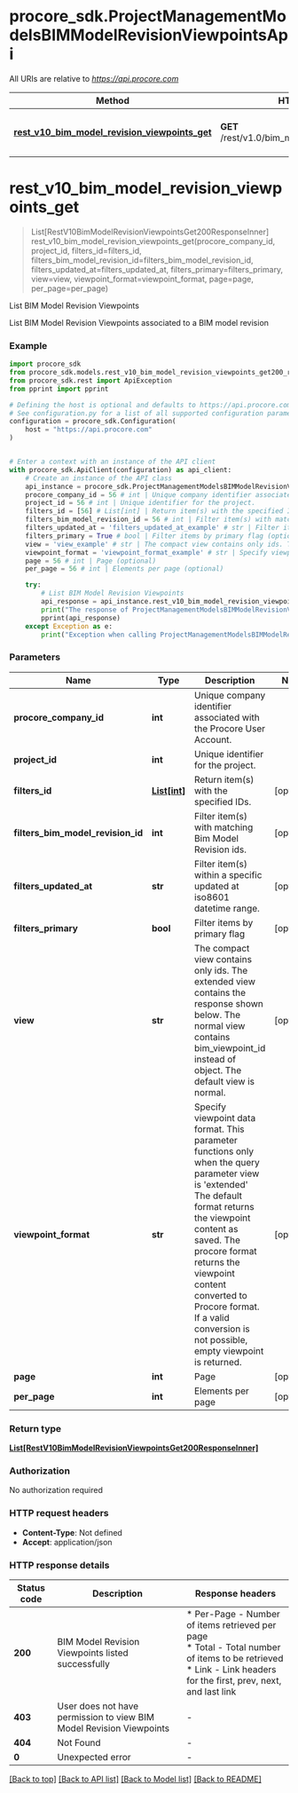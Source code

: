 # procore_sdk.ProjectManagementModelsBIMModelRevisionViewpointsApi

All URIs are relative to *https://api.procore.com*

Method | HTTP request | Description
------------- | ------------- | -------------
[**rest_v10_bim_model_revision_viewpoints_get**](ProjectManagementModelsBIMModelRevisionViewpointsApi.md#rest_v10_bim_model_revision_viewpoints_get) | **GET** /rest/v1.0/bim_model_revision_viewpoints | List BIM Model Revision Viewpoints


# **rest_v10_bim_model_revision_viewpoints_get**
> List[RestV10BimModelRevisionViewpointsGet200ResponseInner] rest_v10_bim_model_revision_viewpoints_get(procore_company_id, project_id, filters_id=filters_id, filters_bim_model_revision_id=filters_bim_model_revision_id, filters_updated_at=filters_updated_at, filters_primary=filters_primary, view=view, viewpoint_format=viewpoint_format, page=page, per_page=per_page)

List BIM Model Revision Viewpoints

List BIM Model Revision Viewpoints associated to a BIM model revision

### Example


```python
import procore_sdk
from procore_sdk.models.rest_v10_bim_model_revision_viewpoints_get200_response_inner import RestV10BimModelRevisionViewpointsGet200ResponseInner
from procore_sdk.rest import ApiException
from pprint import pprint

# Defining the host is optional and defaults to https://api.procore.com
# See configuration.py for a list of all supported configuration parameters.
configuration = procore_sdk.Configuration(
    host = "https://api.procore.com"
)


# Enter a context with an instance of the API client
with procore_sdk.ApiClient(configuration) as api_client:
    # Create an instance of the API class
    api_instance = procore_sdk.ProjectManagementModelsBIMModelRevisionViewpointsApi(api_client)
    procore_company_id = 56 # int | Unique company identifier associated with the Procore User Account.
    project_id = 56 # int | Unique identifier for the project.
    filters_id = [56] # List[int] | Return item(s) with the specified IDs. (optional)
    filters_bim_model_revision_id = 56 # int | Filter item(s) with matching Bim Model Revision ids. (optional)
    filters_updated_at = 'filters_updated_at_example' # str | Filter item(s) within a specific updated at iso8601 datetime range. (optional)
    filters_primary = True # bool | Filter items by primary flag (optional)
    view = 'view_example' # str | The compact view contains only ids. The extended view contains the response shown below. The normal view contains bim_viewpoint_id instead of object. The default view is normal. (optional)
    viewpoint_format = 'viewpoint_format_example' # str | Specify viewpoint data format. This parameter functions only when the query parameter view is 'extended' The default format returns the viewpoint content as saved. The procore format returns the viewpoint content converted to Procore format. If a valid conversion is not possible, empty viewpoint is returned. (optional)
    page = 56 # int | Page (optional)
    per_page = 56 # int | Elements per page (optional)

    try:
        # List BIM Model Revision Viewpoints
        api_response = api_instance.rest_v10_bim_model_revision_viewpoints_get(procore_company_id, project_id, filters_id=filters_id, filters_bim_model_revision_id=filters_bim_model_revision_id, filters_updated_at=filters_updated_at, filters_primary=filters_primary, view=view, viewpoint_format=viewpoint_format, page=page, per_page=per_page)
        print("The response of ProjectManagementModelsBIMModelRevisionViewpointsApi->rest_v10_bim_model_revision_viewpoints_get:\n")
        pprint(api_response)
    except Exception as e:
        print("Exception when calling ProjectManagementModelsBIMModelRevisionViewpointsApi->rest_v10_bim_model_revision_viewpoints_get: %s\n" % e)
```



### Parameters


Name | Type | Description  | Notes
------------- | ------------- | ------------- | -------------
 **procore_company_id** | **int**| Unique company identifier associated with the Procore User Account. | 
 **project_id** | **int**| Unique identifier for the project. | 
 **filters_id** | [**List[int]**](int.md)| Return item(s) with the specified IDs. | [optional] 
 **filters_bim_model_revision_id** | **int**| Filter item(s) with matching Bim Model Revision ids. | [optional] 
 **filters_updated_at** | **str**| Filter item(s) within a specific updated at iso8601 datetime range. | [optional] 
 **filters_primary** | **bool**| Filter items by primary flag | [optional] 
 **view** | **str**| The compact view contains only ids. The extended view contains the response shown below. The normal view contains bim_viewpoint_id instead of object. The default view is normal. | [optional] 
 **viewpoint_format** | **str**| Specify viewpoint data format. This parameter functions only when the query parameter view is &#39;extended&#39; The default format returns the viewpoint content as saved. The procore format returns the viewpoint content converted to Procore format. If a valid conversion is not possible, empty viewpoint is returned. | [optional] 
 **page** | **int**| Page | [optional] 
 **per_page** | **int**| Elements per page | [optional] 

### Return type

[**List[RestV10BimModelRevisionViewpointsGet200ResponseInner]**](RestV10BimModelRevisionViewpointsGet200ResponseInner.md)

### Authorization

No authorization required

### HTTP request headers

 - **Content-Type**: Not defined
 - **Accept**: application/json

### HTTP response details

| Status code | Description | Response headers |
|-------------|-------------|------------------|
**200** | BIM Model Revision Viewpoints listed successfully |  * Per-Page - Number of items retrieved per page <br>  * Total - Total number of items to be retrieved <br>  * Link - Link headers for the first, prev, next, and last link <br>  |
**403** | User does not have permission to view BIM Model Revision Viewpoints |  -  |
**404** | Not Found |  -  |
**0** | Unexpected error |  -  |

[[Back to top]](#) [[Back to API list]](../README.md#documentation-for-api-endpoints) [[Back to Model list]](../README.md#documentation-for-models) [[Back to README]](../README.md)

